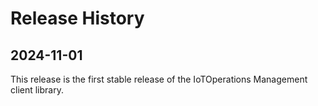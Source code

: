 # Release History

## 2024-11-01

This release is the first stable release of the IoTOperations Management client library.
